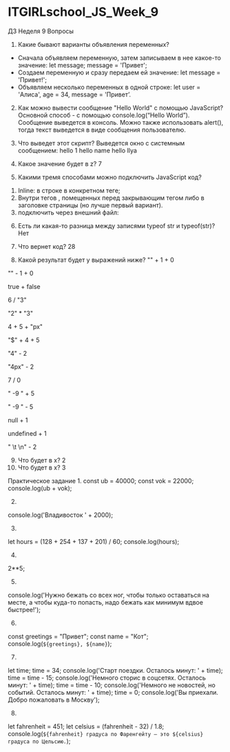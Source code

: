 # ITGIRLschool_JS_Week_9
ДЗ Неделя 9
Вопросы
 1. Какие бывают варианты объявления переменных?
 - Сначала объявляем переменную, затем записываем в нее какое-то значение:
let message;
message = 'Привет';
 - Создаем переменную и сразу передаем ей значение:
let message = 'Привет!';
 - Объявляем несколько переменных в одной строке:
let user = 'Алиса', age = 34, message = 'Привет’.
 
2. Как можно вывести сообщение "Hello World" с помощью JavaScript?
Основной способ - с помощью console.log(“Hello World”). Сообщение выведется в консоль.
Можно также использовать alert(), тогда текст выведется в виде сообщения пользователю.
 
3. Что выведет этот скрипт?
Выведется окно с системным сообщением:
hello 1
hello name
hello Ilya
 
4. Какое значение будет в z?
7
 
5. Какими тремя способами можно подключить JavaScript код?
1) Inline: в строке в конкретном теге;
2) Внутри тегов <script></script>, помещенных перед закрывающим тегом </body> либо в заголовке страницы (но лучше первый вариант).
3) подключить через внешний файл: <script src=''></script>
 
6. Есть ли какая-то разница между записями typeof str и typeof(str)?
Нет
 
7. Что вернет код?
28
8. Какой результат будет у выражений ниже?
"" + 1 + 0
<!-- 10 -->
"" - 1 + 0
<!-- -1 -->
true + false
<!-- 1 -->
6 / "3"
<!-- 2 -->
"2" * "3"
<!-- 6 -->
4 + 5 + "px"
<!-- 9px -->
"$" + 4 + 5
<!-- $45 -->
"4" - 2
<!-- 2 -->
"4px" - 2
<!-- NaN -->
7 / 0
<!-- Infinity -->
" -9 " + 5
 <!-- -9 5 -->
"  -9  " - 5
<!-- -14 -->
null + 1
<!-- 1 -->
undefined + 1
<!-- NaN -->
" \t \n" - 2
<!-- -2 -->
 
9. Что будет в x?
2
10. Что будет в x?
3

Практическое задание
1. 
const ub = 40000;
const vok = 22000;
console.log(ub + vok);
<!-- 62000 -->

2. 
console.log('Владивосток ' + 2000);
<!-- Владивосток 2000 -->

3.
let hours = (128 + 254 + 137 + 201) / 60;
console.log(hours);
<!-- 12 -->

4. 
2**5;

5. 
console.log('Нужно бежать со всех ног, чтобы только оставаться на месте, а чтобы куда-то попасть, надо бежать как минимум вдвое быстрее!');
<!-- Нужно бежать со всех ног, чтобы только оставаться на месте, а чтобы куда-то попасть, надо бежать как минимум вдвое быстрее! -->

6. 
const greetings = "Привет";
const name = "Кот";
console.log(`${greetings}, ${name}`);
<!-- Привет, Кот -->

7.
let time;
time = 34;
console.log('Старт поездки. Осталось минут: ' + time);
time = time - 15;
console.log('Немного сторис в соцсетях. Осталось минут: ' + time);
time = time - 10;
console.log('Немного не новостей, но событий. Осталось минут: ' + time);
time = 0;
console.log('Вы приехали. Добро пожаловать в Москву');
<!-- Старт поездки. Осталось минут: 34
Немного сторис в соцсетях. Осталось минут: 19
Немного не новостей, но событий. Осталось минут: 9
Вы приехали. Добро пожаловать в Москву -->

8.
let fahrenheit = 451;
let celsius = (fahrenheit - 32) / 1.8;
console.log(`${fahrenheit} градуса по Фаренгейту — это ${celsius} градуса по Цельсию.`);
<!-- 451 градуса по Фаренгейту — это 232.77777777777777 градуса по Цельсию. -->